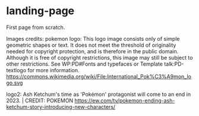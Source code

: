 # landing-page

First page from scratch.

Images credits: 
pokemon logo: This logo image consists only of simple geometric shapes or text. It does not meet the threshold of originality needed for copyright protection, and is therefore in the public domain. Although it is free of copyright restrictions, this image may still be subject to other restrictions. See WP:PD#Fonts and typefaces or Template talk:PD-textlogo for more information. https://commons.wikimedia.org/wiki/File:International_Pok%C3%A9mon_logo.svg

logo2: Ash Ketchum's time as 'Pokémon' protagonist will come to an end in 2023. | CREDIT: POKEMON https://ew.com/tv/pokemon-ending-ash-ketchum-story-introducing-new-characters/